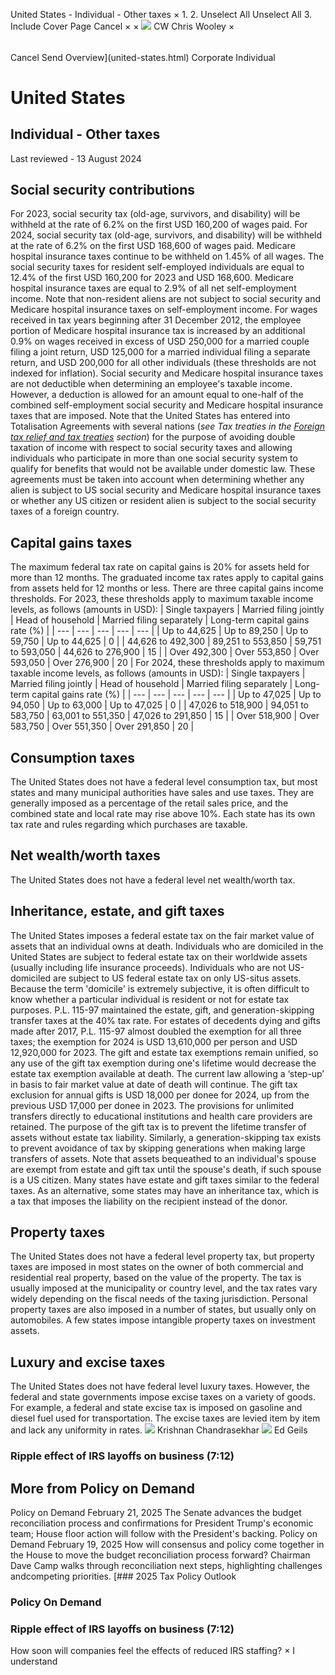 United States - Individual - Other taxes
×
1.
2.
Unselect All
Unselect All
3.
Include Cover Page
Cancel
×
×
![](-/media/world-wide-tax-summaries/attachments/global---chris-wooley.ashx%3Frev=ac5e5f3223b34096b1afc2a6009c7320&revision=ac5e5f32-23b3-4096-b1af-c2a6009c7320&hash=859B7ADC84DC2CBEC9760E9E6EE7DE6D0A8BFCDF)
CW
Chris Wooley
×
######
Cancel
Send
Overview](united-states.html)
Corporate
Individual
# United States
## Individual - Other taxes
Last reviewed - 13 August 2024
## Social security contributions
For 2023, social security tax (old-age, survivors, and disability) will be withheld at the rate of 6.2% on the first USD 160,200 of wages paid. For 2024, social security tax (old-age, survivors, and disability) will be withheld at the rate of 6.2% on the first USD 168,600 of wages paid.
Medicare hospital insurance taxes continue to be withheld on 1.45% of all wages. The social security taxes for resident self-employed individuals are equal to 12.4% of the first USD 160,200 for 2023 and USD 168,600. Medicare hospital insurance taxes are equal to 2.9% of all net self-employment income. Note that non-resident aliens are not subject to social security and Medicare hospital insurance taxes on self-employment income.
For wages received in tax years beginning after 31 December 2012, the employee portion of Medicare hospital insurance tax is increased by an additional 0.9% on wages received in excess of USD 250,000 for a married couple filing a joint return, USD 125,000 for a married individual filing a separate return, and USD 200,000 for all other individuals (these thresholds are not indexed for inflation).
Social security and Medicare hospital insurance taxes are not deductible when determining an employee's taxable income. However, a deduction is allowed for an amount equal to one-half of the combined self-employment social security and Medicare hospital insurance taxes that are imposed.
Note that the United States has entered into Totalisation Agreements with several nations (*see Tax treaties in the [Foreign tax relief and tax treaties](united-states/individual/foreign-tax-relief-and-tax-treaties.html) section*) for the purpose of avoiding double taxation of income with respect to social security taxes and allowing individuals who participate in more than one social security system to qualify for benefits that would not be available under domestic law. These agreements must be taken into account when determining whether any alien is subject to US social security and Medicare hospital insurance taxes or whether any US citizen or resident alien is subject to the social security taxes of a foreign country.
## Capital gains taxes
The maximum federal tax rate on capital gains is 20% for assets held for more than 12 months. The graduated income tax rates apply to capital gains from assets held for 12 months or less.
There are three capital gains income thresholds. For 2023, these thresholds apply to maximum taxable income levels, as follows (amounts in USD):
| Single taxpayers | Married filing jointly | Head of household | Married filing separately | Long-term capital gains rate (%) |
| --- | --- | --- | --- | --- |
| Up to 44,625 | Up to 89,250 | Up to 59,750 | Up to 44,625 | 0 |
| 44,626 to 492,300 | 89,251 to 553,850 | 59,751 to 593,050 | 44,626 to 276,900 | 15 |
| Over 492,300 | Over 553,850 | Over 593,050 | Over 276,900 | 20 |
For 2024, these thresholds apply to maximum taxable income levels, as follows (amounts in USD):
| Single taxpayers | Married filing jointly | Head of household | Married filing separately | Long-term capital gains rate (%) |
| --- | --- | --- | --- | --- |
| Up to 47,025 | Up to 94,050 | Up to 63,000 | Up to 47,025 | 0 |
| 47,026 to 518,900 | 94,051 to 583,750 | 63,001 to 551,350 | 47,026 to 291,850 | 15 |
| Over 518,900 | Over 583,750 | Over 551,350 | Over 291,850 | 20 |
## Consumption taxes
The United States does not have a federal level consumption tax, but most states and many municipal authorities have sales and use taxes. They are generally imposed as a percentage of the retail sales price, and the combined state and local rate may rise above 10%. Each state has its own tax rate and rules regarding which purchases are taxable.
## Net wealth/worth taxes
The United States does not have a federal level net wealth/worth tax.
## Inheritance, estate, and gift taxes
The United States imposes a federal estate tax on the fair market value of assets that an individual owns at death. Individuals who are domiciled in the United States are subject to federal estate tax on their worldwide assets (usually including life insurance proceeds). Individuals who are not US-domiciled are subject to US federal estate tax on only US-situs assets. Because the term 'domicile' is extremely subjective, it is often difficult to know whether a particular individual is resident or not for estate tax purposes.
P.L. 115-97 maintained the estate, gift, and generation-skipping transfer taxes at the 40% tax rate. For estates of decedents dying and gifts made after 2017, P.L. 115-97 almost doubled the exemption for all three taxes; the exemption for 2024 is USD 13,610,000 per person and USD 12,920,000 for 2023. The gift and estate tax exemptions remain unified, so any use of the gift tax exemption during one's lifetime would decrease the estate tax exemption available at death. The current law allowing a ‘step-up’ in basis to fair market value at date of death will continue. The gift tax exclusion for annual gifts is USD 18,000 per donee for 2024, up from the previous USD 17,000 per donee in 2023. The provisions for unlimited transfers directly to educational institutions and health care providers are retained.
The purpose of the gift tax is to prevent the lifetime transfer of assets without estate tax liability. Similarly, a generation-skipping tax exists to prevent avoidance of tax by skipping generations when making large transfers of assets.
Note that assets bequeathed to an individual's spouse are exempt from estate and gift tax until the spouse's death, if such spouse is a US citizen.
Many states have estate and gift taxes similar to the federal taxes. As an alternative, some states may have an inheritance tax, which is a tax that imposes the liability on the recipient instead of the donor.
## Property taxes
The United States does not have a federal level property tax, but property taxes are imposed in most states on the owner of both commercial and residential real property, based on the value of the property. The tax is usually imposed at the municipality or country level, and the tax rates vary widely depending on the fiscal needs of the taxing jurisdiction. Personal property taxes are also imposed in a number of states, but usually only on automobiles. A few states impose intangible property taxes on investment assets.
## Luxury and excise taxes
The United States does not have federal level luxury taxes. However, the federal and state governments impose excise taxes on a variety of goods. For example, a federal and state excise tax is imposed on gasoline and diesel fuel used for transportation. The excise taxes are levied item by item and lack any uniformity in rates.
![](-/media/world-wide-tax-summaries/unitedstateskrishnan-chandrasekharkrishnanchandrasekharjpg20240802104829750.ashx%3Frev=a9dac49f714c46709a8fbeab0e31111e&revision=a9dac49f-714c-4670-9a8f-beab0e31111e&hash=E9E41986716B634E89A72EFFED5914AF0FD705DC)
Krishnan Chandrasekhar
![](-/media/world-wide-tax-summaries/unitedstatesedwin-p-geilsunited-states--ed-geils2jpg20230919113633954.ashx%3Frev=ac1ef7663fde46d9b10e684fff26ea9c&revision=ac1ef766-3fde-46d9-b10e-684fff26ea9c&hash=4049A959BC0D9853C91C4D146A51C7BE6E4C9FC6)
Ed Geils
### Ripple effect of IRS layoffs on business (7:12)
## More from Policy on Demand
Policy on Demand
February 21, 2025
The Senate advances the budget reconciliation process and confirmations for President Trump's economic team; House floor action will follow with the President's backing.
Policy on Demand
February 19, 2025
How will consensus and policy come together in the House to move the budget reconciliation process forward? Chairman Dave Camp walks through reconciliation next steps, highlighting challenges andcompeting priorities.
[### 2025 Tax Policy Outlook
### Policy On Demand
### Ripple effect of IRS layoffs on business (7:12)
How soon will companies feel the effects of reduced IRS staffing?
×
I understand